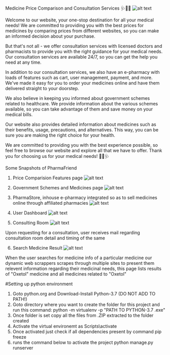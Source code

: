 Medicine Price Comparison and Consultation Services 🩺💊💉
![alt text](https://github.com/dev-agra/PharmaFriend/blob/main/Screenshots/Screenshot%20(145).png?raw=true)

Welcome to our website, your one-stop destination for all your medical needs! We are committed to providing you with the best prices for medicines by comparing prices from different websites, so you can make an informed decision about your purchase.

But that's not all - we offer consultation services with licensed doctors and pharmacists to provide you with the right guidance for your medical needs. Our consultation services are available 24/7, so you can get the help you need at any time.

In addition to our consultation services, we also have an e-pharmacy with loads of features such as cart, user management, payment, and more. We've made it easy for you to order your medicines online and have them delivered straight to your doorstep.

We also believe in keeping you informed about government schemes related to healthcare. We provide information about the various schemes available, so you can take advantage of them and save money on your medical bills.

Our website also provides detailed information about medicines such as their benefits, usage, precautions, and alternatives. This way, you can be sure you are making the right choice for your health.

We are committed to providing you with the best experience possible, so feel free to browse our website and explore all that we have to offer. Thank you for choosing us for your medical needs! 💙💊🩺

Some Snapshots of PharmaFriend
1. Price Comparision Features page
![alt text](https://github.com/dev-agra/PharmaFriend/blob/main/Screenshots/Screenshot%20(157).png?raw=true)

2. Government Schemes and Medicines page
![alt text](https://github.com/dev-agra/PharmaFriend/blob/main/Screenshots/Screenshot%20(150).png?raw=true)

3. PharmaStore, inhouse e-pharmacy integrated so as to sell medicines online through affiliated pharmacies
![alt text](https://github.com/dev-agra/PharmaFriend/blob/main/Screenshots/Screenshot%20(147).png?raw=true)

4. User Dashboard
![alt text](https://github.com/dev-agra/PharmaFriend/blob/main/Screenshots/Screenshot%20(151).png?raw=true)

5. Consulting Room
![alt text](https://github.com/dev-agra/PharmaFriend/blob/main/Screenshots/Screenshot%20(148).png?raw=true)

Upon requesting for a consultation, user receives mail regarding consultation room detail and timing of the same

6. Search Medicine Result
![alt text](https://github.com/dev-agra/PharmaFriend/blob/main/Screenshots/Screenshot%20(155).png?raw=true)

When the user searches for medicine info of a particular medicine our dynamic web scrappers scrapes through multiple sites to present them relevent information regarding their medicinal needs, this page lists results of "Oxetol" medicine and all medicines related to "Oxetol"

#Setting up python environment
1) Goto python.org and Download-Install Python-3.7 (DO NOT ADD TO PATH!)
2) Goto directory where you want to create the folder for this project and run this command:
    python -m virtualenv -p "PATH TO PYTHON-3.7 .exe"
3) Once folder is set copy all the files from .ZIP extracted to the folder created
4) Activate the virtual environemt as 
    Scripts\activate
5) Once activated just check if all dependencies present by command
    pip freeze
6) runs the command below to activate the project
    python manage.py runserver

